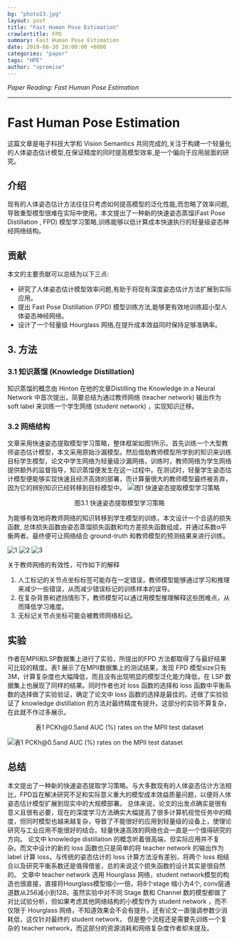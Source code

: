 ```yaml
---
bg: "photo23.jpg"
layout: post
title: "Fast Human Pose Estimation"
crawlertitle: FPD
summary: Fast Human Pose Estimation
date: 2019-08-30 20:00:00 +0800
categories: "paper"
tags: "HPE"
author: "vpromise"
---
```


*Paper Reading: Fast Human Pose Estimation*

---
# Fast Human Pose Estimation

这篇文章是电子科技大学和 Vision Semantics 共同完成的,关注于构建一个轻量化的人体姿态估计模型,在保证精度的同时提高模型效率,是一个偏向于应用层面的研究。

## 介绍

现有的人体姿态估计方法往往只考虑如何提高模型的泛化性能,而忽略了效率问题,导致重型模型很难在实际中使用。本文提出了一种新的快速姿态蒸馏(Fast Pose Distillation , FPD) 模型学习策略,训练能够以低计算成本快速执行的轻量级姿态神经网络结构。

## 贡献
本文的主要贡献可以总结为以下三点:
- 研究了人体姿态估计模型效率问题,有助于将现有深度姿态估计方法扩展到实际应用。
- 提出 Fast Pose Distillation (FPD) 模型训练方法,能够更有效地训练超小型人体姿态神经网络。
- 设计了一个轻量级 Hourglass 网络,在提升成本效益同时保持足够准确率。

## 3. 方法
### 3.1 知识蒸馏 (Knowledge Distillation)
知识蒸馏的概念由 Hinton 在他的文章Distilling the Knowledge in a Neural Network 中首次提出，简要总结为通过教师网络 (teacher network) 输出作为 soft label 来训练一个学生网络 (student network) ，实现知识迁移。
### 3.2 网络结构
文章采用快速姿态提取模型学习策略，整体框架如图1所示。首先训练一个大型教师姿态估计模型，本文采用原始沙漏模型。然后借助教师模型所学到的知识来训练目标学生模型，论文中学生网络为轻量级沙漏网络，训练时，教师网络为学生网络提供额外的监督指导，知识蒸馏便发生在这一过程中。在测试时，轻量学生姿态估计模型便能够实现快速且经济高效的部署，而计算量很大的教师模型最终被丢弃，因为它的辨别知识已经转移到目标模型中。
![图1 快速姿态提取模型学习策略](https://i.loli.net/2019/09/01/zX2pQdVLr8gWCNO.png)
<center>图3.1 快速姿态提取模型学习策略</center>

为能够有效地将教师网络的知识转移到学生模型的训练，本文设计一个合适的损失函数, 总体损失函数由姿态蒸馏损失函数和均方差损失函数组成，并通过系数α平衡两者。最终便可让网络结合 ground-truth 和教师模型的预测结果来进行训练。

![1](https://i.loli.net/2019/09/01/IEcROtwbu6h2orU.png)
![2](https://i.loli.net/2019/09/01/ON9eghZ4zlIYExi.png)
![3](https://i.loli.net/2019/09/01/X8kibEhQRr9zVWd.png)

关于教师网络的有效性，可作如下的解释
1. 人工标记的关节点坐标标签可能存在一定错误，教师模型能够通过学习和推理来减少一些错误，从而减少错误标记的训练样本的误导。
2. 在复杂背景和遮挡情形下，教师模型可以通过用模型推理解释这些困难点，从而降低学习难度。
3. 无标记关节点坐标可能会被教师网络标记。

## 实验
作者在MPII和LSP数据集上进行了实验，所提出的FPD 方法都取得了与最好结果可比较的精度。表1 展示了在MPII数据集上的测试结果，发现 FPD 模型size只有3M，计算复杂度也大幅降低，而且没有出现明显的模型泛化能力降低，在 LSP 数据集上也展现了同样的结果。同时作者也对 loss 函数的选择和 loss 函数中平衡系数的选择做了实验验证，确定了论文中 loss 函数的选择是最佳的。还做了实验验证了 knowledge distillation 的方法对最终精度有提升。这部分的实验不算复杂，在此就不作过多展示。
<center>表1 PCKh@0.5and AUC (%) rates on the MPII test dataset</center>

![表1 PCKh@0.5and AUC (%) rates on the MPII test dataset](https://i.loli.net/2019/09/01/hOjPxC2GJ4qWrNi.png)

## 总结
本文提出了一种新的快速姿态提取学习策略。与大多数现有的人体姿态估计方法相比，FPD旨在解决研究不足和实际意义重大的模型成本效益质量问题，以便将人体姿态估计模型扩展到现实中的大规模部署。
总体来说，论文的出发点确实是很有意义且很有必要，现在的深度学习方法确实大幅提高了很多计算机视觉任务中的精度，但同时模型也越来越复杂，导致了不能很好的应用到轻量级的设备上，使理论研究与工业应用不能很好的结合。轻量快速高效的网络也会一直是一个值得研究的方向。
论文中 knowledge distillation 的概念听着很高端，但实际应用并不复杂。而文中设计的新的 loss 函数也只是简单的将 teacher network 的输出作为 label 计算 loss，与传统的姿态估计的 loss 计算方法没有差别，将两个 loss 相结合以及研究平衡系数还是值得借鉴，总的来说这个损失函数的设计其实是很自然的。
文章中 teacher network 选用 Hourglass 网络，student network模型的构造也很直接，直接将Hourglass模型缩小一倍，将8个stage 缩小为4个, conv层通道数从256减小到128。虽然实验中对不同 Stage 数和 Channel 数的模型都做了对比试验分析，但如果考虑其他网络结构的小模型作为 student network ，而不仅限于 Hourglass 网络，不知道效果会不会有提升。还有论文一直强调参数少消耗低，这仅针对最终的 student network， 但是整个流程还是需要先训练一个复杂的 teacher network，而这部分的资源消耗和网络复杂度作者却未提及。